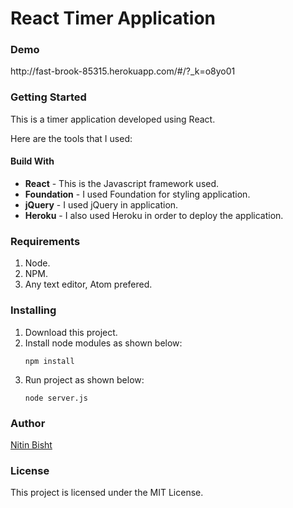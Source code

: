 <h1>React Timer Application</h1>

<h3>Demo</h3>
http://fast-brook-85315.herokuapp.com/#/?_k=o8yo01

<h3>Getting Started</h3>

This is a timer application developed using React.

Here are the tools that I used:

<h4>Build With</h4>

<ul>
<li><b>React</b> - This is the Javascript framework used.</li>

<li><b>Foundation</b> - I used Foundation for styling application.</li>

<li><b>jQuery</b> - I used jQuery in application.</li>

<li><b>Heroku</b> - I also used Heroku in order to deploy the application.</li>
</ul>

<h3>Requirements</h3>

<ol>
<li>Node.</li>

<li>NPM.</li>

<li>Any text editor, Atom prefered.</li>
</ol>

<h3>Installing</h3>

<ol>
<li>Download this project.</li>

<li>Install node modules as shown below:</li>


```npm install```

<li>Run project as shown below:</li>

```node server.js```
</ol>

<h3>Author</h3>
<a href="https://github.com/Nitin96Bisht">Nitin Bisht</a>

<h3>License</h3>
This project is licensed under the MIT License.

